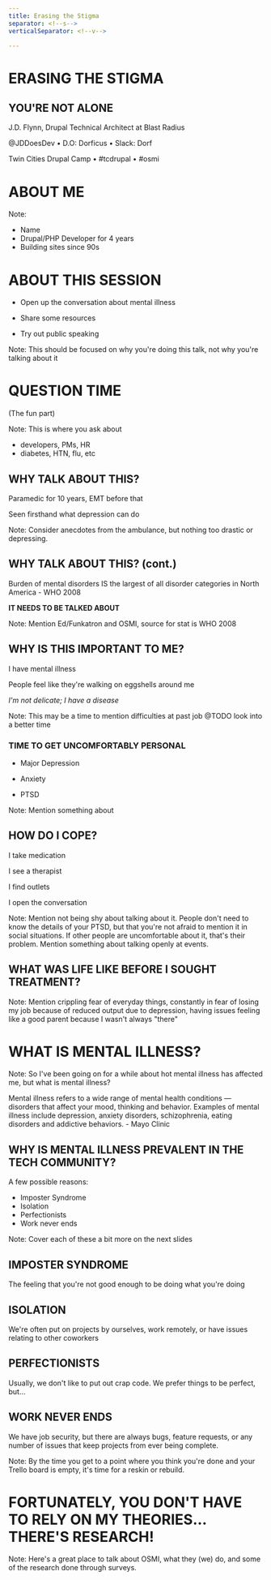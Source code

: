```yaml
---
title: Erasing the Stigma
separator: <!--s-->
verticalSeparator: <!--v-->

---
```


# ERASING THE STIGMA
## YOU'RE NOT ALONE

J.D. Flynn, Drupal Technical Architect at Blast Radius

@JDDoesDev • D.O: Dorficus • Slack: Dorf

Twin Cities Drupal Camp • #tcdrupal • #osmi

<!--s-->

# ABOUT ME

Note:
- Name
- Drupal/PHP Developer for 4 years
- Building sites since 90s


<!--s-->

# ABOUT THIS SESSION

- Open up the conversation about mental illness
<!-- .element: class="fragment" data-fragment-index="1" -->

- Share some resources
<!-- .element: class="fragment" data-fragment-index="2" -->

- Try out public speaking
<!-- .element: class="fragment" data-fragment-index="3" -->

Note:  This should be focused on why you're doing this talk, not why you're talking about it

<!--s-->

# QUESTION TIME
(The fun part)

Note:  This is where you ask about
- developers, PMs, HR
- diabetes, HTN, flu, etc

<!--s-->

## WHY TALK ABOUT THIS?

Paramedic for 10 years, EMT before that
<!-- .element: class="fragment" data-fragment-index="1" -->

Seen firsthand what depression can do
<!-- .element: class="fragment" data-fragment-index="2" -->

Note:  Consider anecdotes from the ambulance, but nothing too drastic or depressing.  

<!--s-->

## WHY TALK ABOUT THIS? (cont.)

Burden of mental disorders IS the largest of all disorder categories in North America - WHO 2008
<!-- .element: class="fragment"  -->

**IT NEEDS TO BE TALKED ABOUT**
<!-- .element: class="fragment important"  -->

Note:  Mention Ed/Funkatron and OSMI, source for stat is WHO 2008

<!--s-->

## WHY IS THIS IMPORTANT TO ME?

I have mental illness
<!-- .element: class="fragment" -->

People feel like they're walking on eggshells around me
<!-- .element: class="fragment" -->

*I'm not delicate; I have a disease*
<!-- .element: class="fragment" -->

Note: This may be a time to mention difficulties at past job
@TODO look into a better time

<!--s-->

### TIME TO GET UNCOMFORTABLY PERSONAL

- Major Depression
<!-- .element: class="fragment" -->

- Anxiety
<!-- .element: class="fragment" -->

- PTSD
<!-- .element: class="fragment" -->

Note: Mention something about

<!--s-->

## HOW DO I COPE?

I take medication
<!-- .element: class="fragment" data-fragment-index="1" -->

I see a therapist
<!-- .element: class="fragment" data-fragment-index="2" -->

I find outlets
<!-- .element: class="fragment" data-fragment-index="3" -->

I open the conversation
<!-- .element: class="fragment" data-fragment-index="4" -->

Note:  Mention not being shy about talking about it.
People don't need to know the details of your PTSD, but that you're not afraid to mention it in social situations.
If other people are uncomfortable about it, that's their problem.  Mention something about talking openly at events.

<!--s-->

## WHAT WAS LIFE LIKE BEFORE I SOUGHT TREATMENT?

Note:  Mention crippling fear of everyday things, constantly in fear of losing my job because of reduced output due to depression, having issues feeling like a good parent because I wasn't always "there"

<!--s-->

# WHAT IS MENTAL ILLNESS?

Note: So I've been going on for a while about hot mental illness has affected me, but what is mental illness?

<!--s-->

Mental illness refers to a wide range of mental health conditions — disorders that affect your mood, thinking and behavior. Examples of mental illness include depression, anxiety disorders, schizophrenia, eating disorders and addictive behaviors. - Mayo Clinic

<!--s-->

## WHY IS MENTAL ILLNESS PREVALENT IN THE TECH COMMUNITY?
A few possible reasons:
- Imposter Syndrome <!-- .element: class="fragment" data-fragment-index="1" -->
- Isolation <!-- .element: class="fragment" data-fragment-index="2" -->
- Perfectionists <!-- .element: class="fragment" data-fragment-index="3" -->
- Work never ends <!-- .element: class="fragment" data-fragment-index="4" -->

Note:
Cover each of these a bit more on the next slides

<!--s-->

## IMPOSTER SYNDROME

The feeling that you're not good enough to be doing what you're doing

<!--s-->

## ISOLATION

We're often put on projects by ourselves, work remotely, or have issues relating to other coworkers

<!--s-->

## PERFECTIONISTS

Usually, we don't like to put out crap code. We prefer things to be perfect, but...

<!--s-->

## WORK NEVER ENDS

We have job security, but there are always bugs, feature requests, or any number of issues that keep projects from ever being complete.

Note:  By the time you get to a point where you think you're done and your Trello board is empty, it's time for a reskin or rebuild.

<!--s-->

# FORTUNATELY, YOU DON'T HAVE TO RELY ON MY THEORIES... THERE'S RESEARCH!

<!--s-->

<!-- .slide: data-background="./osmi_logo.png" data-background-size="contain" -->

Note:  Here's a great place to talk about OSMI, what they (we) do, and some of the research done through surveys.

<!--s-->


<!--s-->


<!--s-->


<!--s-->


<!--s-->


<!--s-->


<!--s-->


<!--s-->


<!--s-->


<!--s-->
